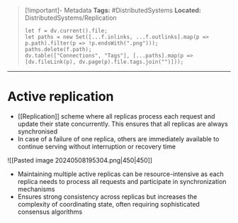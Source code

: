 > [!important]- Metadata
> **Tags:** #DistributedSystems 
> **Located:** DistributedSystems/Replication
> ```dataviewjs
> let f = dv.current().file;
> let paths = new Set([...f.inlinks, ...f.outlinks].map(p => p.path).filter(p => !p.endsWith(".png")));
> paths.delete(f.path);
> dv.table(["Connections", "Tags"], [...paths].map(p => [dv.fileLink(p), dv.page(p).file.tags.join("")]));
> ```

___
# Active replication
- [[Replication]] scheme where all replicas process each request and update their state concurrently. This ensures that all replicas are always synchronised
- In case of a failure of one replica, others are immediately available to continue serving without interruption or recovery time

![[Pasted image 20240508195304.png|450|450]]

- Maintaining multiple active replicas can be resource-intensive as each replica needs to process all requests and participate in synchronization mechanisms
- Ensures strong consistency across replicas but increases the complexity of  coordinating state, often requiring sophisticated consensus algorithms